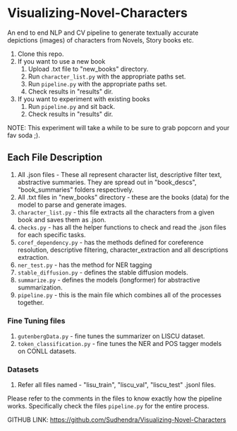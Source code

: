 # Visualizing-Novel-Characters
An end to end NLP and CV pipeline to generate textually accurate depictions (images) of characters from Novels, Story books etc.


1. Clone this repo.
2. If you want to use a new book
    1. Upload .txt file to "new_books" directory.
    2. Run `character_list.py` with the appropriate paths set.
    3. Run `pipeline.py` with the appropriate paths set.
    4. Check results in "results" dir.
3. If you want to experiment with existing books
    1. Run `pipeline.py` and sit back.
    2. Check results in "results" dir.

NOTE: This experiment will take a while to be sure to grab popcorn and your fav soda ;).

## Each File Description
1. All .json files - These all represent character list, descriptive filter text, abstractive summaries. They are spread out in "book_descs", "book_summaries" folders respectively.
2. All .txt files in "new_books" directory - these are the books (data) for the model to parse and generate images.
3. `character_list.py` - this file extracts all the characters from a given book and saves them as .json.
4. `checks.py` - has all the helper functions to check and read the .json files for each specific tasks.
5. `coref_dependency.py` - has the methods defined for coreference resolution, descriptive filtering, character_extraction and all descriptions extraction.
6. `ner_test.py` - has the method for NER tagging
7. `stable_diffusion.py` - defines the stable diffusion models.
8. `summarize.py` - defines the models (longformer) for abstractive summarization.
7. `pipeline.py` - this is the main file which combines all of the processes together.

### Fine Tuning files
1. `gutenbergData.py` - fine tunes the summarizer on LISCU dataset.
2. `token_classification.py` - fine tunes the NER and POS tagger models on CONLL datasets.

### Datasets
1. Refer all files named - "lisu_train", "liscu_val", "liscu_test" .jsonl files.

Please refer to the comments in the files to know exactly how the pipeline works. Specifically check the files `pipeline.py` for the entire process.

GITHUB LINK: https://github.com/Sudhendra/Visualizing-Novel-Characters
